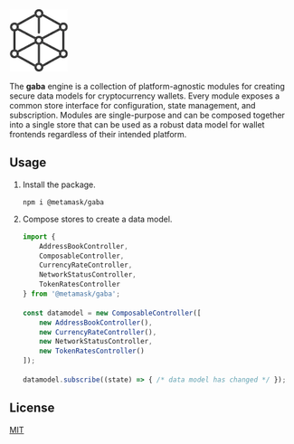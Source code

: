 ![gaba logo](logo.png?raw=true)

The **gaba** engine is a collection of platform-agnostic modules for creating secure data models for cryptocurrency wallets. Every module exposes a common store interface for configuration, state management, and subscription. Modules are single-purpose and can be composed together into a single store that can be used as a robust data model for wallet frontends regardless of their intended platform.

## Usage

1. Install the package.
    ```
    npm i @metamask/gaba
    ```
2. Compose stores to create a data model.
    ```js
	import {
		AddressBookController,
		ComposableController,
		CurrencyRateController,
		NetworkStatusController,
		TokenRatesController
	} from '@metamask/gaba';

	const datamodel = new ComposableController([
		new AddressBookController(),
		new CurrencyRateController(),
		new NetworkStatusController,
		new TokenRatesController()
	]);
	
	datamodel.subscribe((state) => { /* data model has changed */ });
    ```

## License

[MIT](./LICENSE)
